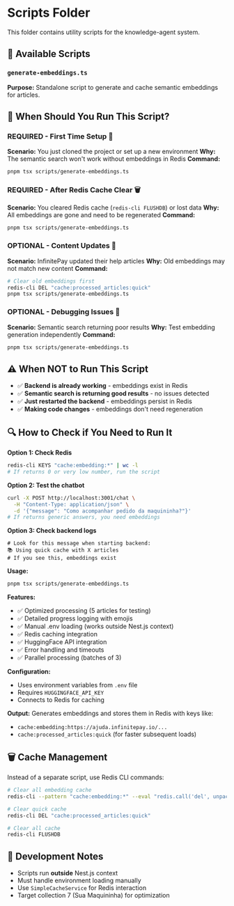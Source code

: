 # Scripts Folder

This folder contains utility scripts for the knowledge-agent system.

## 📜 Available Scripts

### `generate-embeddings.ts`

**Purpose:** Standalone script to generate and cache semantic embeddings for articles.

## 🎯 When Should You Run This Script?

### **REQUIRED - First Time Setup** 🚀
**Scenario:** You just cloned the project or set up a new environment
**Why:** The semantic search won't work without embeddings in Redis
**Command:**
```bash
pnpm tsx scripts/generate-embeddings.ts
```

### **REQUIRED - After Redis Cache Clear** 🗑️  
**Scenario:** You cleared Redis cache (`redis-cli FLUSHDB`) or lost data
**Why:** All embeddings are gone and need to be regenerated
**Command:**
```bash
pnpm tsx scripts/generate-embeddings.ts
```

### **OPTIONAL - Content Updates** 🔄
**Scenario:** InfinitePay updated their help articles
**Why:** Old embeddings may not match new content
**Command:**
```bash
# Clear old embeddings first
redis-cli DEL "cache:processed_articles:quick"
pnpm tsx scripts/generate-embeddings.ts
```

### **OPTIONAL - Debugging Issues** 🐛
**Scenario:** Semantic search returning poor results
**Why:** Test embedding generation independently
**Command:**
```bash
pnpm tsx scripts/generate-embeddings.ts
```

## ⚠️ When NOT to Run This Script

- ✅ **Backend is already working** - embeddings exist in Redis
- ✅ **Semantic search is returning good results** - no issues detected
- ✅ **Just restarted the backend** - embeddings persist in Redis
- ✅ **Making code changes** - embeddings don't need regeneration

## 🔍 How to Check if You Need to Run It

**Option 1: Check Redis**
```bash
redis-cli KEYS "cache:embedding:*" | wc -l
# If returns 0 or very low number, run the script
```

**Option 2: Test the chatbot**
```bash
curl -X POST http://localhost:3001/chat \
  -H "Content-Type: application/json" \
  -d '{"message": "Como acompanhar pedido da maquininha?"}'
# If returns generic answers, you need embeddings
```

**Option 3: Check backend logs**
```
# Look for this message when starting backend:
📚 Using quick cache with X articles
# If you see this, embeddings exist
```

**Usage:**
```bash
pnpm tsx scripts/generate-embeddings.ts
```

**Features:**
- ✅ Optimized processing (5 articles for testing)
- ✅ Detailed progress logging with emojis
- ✅ Manual .env loading (works outside Nest.js context)
- ✅ Redis caching integration
- ✅ HuggingFace API integration
- ✅ Error handling and timeouts
- ✅ Parallel processing (batches of 3)

**Configuration:**
- Uses environment variables from `.env` file
- Requires `HUGGINGFACE_API_KEY`
- Connects to Redis for caching

**Output:**
Generates embeddings and stores them in Redis with keys like:
- `cache:embedding:https://ajuda.infinitepay.io/...`
- `cache:processed_articles:quick` (for faster subsequent loads)

## 🗑️ Cache Management

Instead of a separate script, use Redis CLI commands:

```bash
# Clear all embedding cache
redis-cli --pattern "cache:embedding:*" --eval "redis.call('del', unpack(redis.call('keys', ARGV[1])))" , "cache:embedding:*"

# Clear quick cache
redis-cli DEL "cache:processed_articles:quick"

# Clear all cache
redis-cli FLUSHDB
```

## 🔧 Development Notes

- Scripts run **outside** Nest.js context
- Must handle environment loading manually
- Use `SimpleCacheService` for Redis interaction
- Target collection 7 (Sua Maquininha) for optimization
